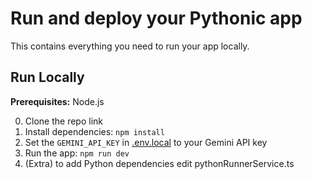 # Run and deploy your Pythonic app

This contains everything you need to run your app locally.

## Run Locally

**Prerequisites:**  Node.js

0. Clone the repo link
1. Install dependencies:
   `npm install`
2. Set the `GEMINI_API_KEY` in [.env.local](.env.local) to your Gemini API key
3. Run the app:
   `npm run dev`
4. (Extra) to add Python dependencies edit pythonRunnerService.ts
